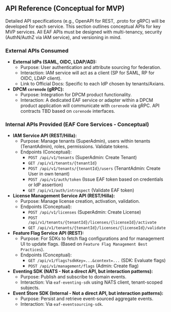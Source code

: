 ## API Reference (Conceptual for MVP)

Detailed API specifications (e.g., OpenAPI for REST, .proto for gRPC) will be developed for each
service. This section outlines conceptual APIs for key MVP services. All EAF APIs must be designed
with multi-tenancy, security (AuthN/AuthZ via IAM service), and versioning in mind.

### External APIs Consumed

- **External IdPs (SAML, OIDC, LDAP/AD):**
  - Purpose: User authentication and attribute sourcing for federation.
  - Interaction: IAM service will act as a client (SP for SAML, RP for OIDC, LDAP client).
  - Link to Official Docs: Specific to each IdP chosen by tenants/Axians.
- **DPCM `corenode` (gRPC):**
  - Purpose: Integration for DPCM product functionality.
  - Interaction: A dedicated EAF service or adapter within a DPCM product application will
    communicate with `corenode` via gRPC. API contracts TBD based on `corenode` interfaces.

### Internal APIs Provided (EAF Core Services - Conceptual)

- **IAM Service API (REST/Hilla):**
  - Purpose: Manage tenants (SuperAdmin), users within tenants (TenantAdmin), roles, permissions.
    Validate tokens.
  - Endpoints (Conceptual):
    - `POST /api/v1/tenants` (SuperAdmin: Create Tenant)
    - `GET /api/v1/tenants/{tenantId}`
    - `POST /api/v1/tenants/{tenantId}/users` (TenantAdmin: Create User in own tenant)
    - `POST /api/v1/auth/token` (Issue EAF token based on credentials or IdP assertion)
    - `GET /api/v1/auth/introspect` (Validate EAF token)
- **License Management Service API (REST/Hilla):**
  - Purpose: Manage license creation, activation, validation.
  - Endpoints (Conceptual):
    - `POST /api/v1/licenses` (SuperAdmin: Create License)
    - `POST /api/v1/tenants/{tenantId}/licenses/{licenseId}/activate`
    - `GET /api/v1/tenants/{tenantId}/licenses/{licenseId}/validate`
- **Feature Flag Service API (REST):**
  - Purpose: For SDKs to fetch flag configurations and for management UI to update flags. (Based on
    `Feature Flag Management Best Practices`).
  - Endpoints (Conceptual):
    - `GET /api/v1/flags?sdkKey=...&context=...` (SDK: Evaluate flags)
    - `POST /api/v1/management/flags` (Admin: Create flag)
- **Eventing SDK (NATS - Not a direct API, but interaction patterns):**
  - Purpose: Publish and subscribe to domain events.
  - Interaction: Via `eaf-eventing-sdk` using NATS client, tenant-scoped subjects.
- **Event Store SDK (Internal - Not a direct API, but interaction patterns):**
  - Purpose: Persist and retrieve event-sourced aggregate events.
  - Interaction: Via `eaf-eventsourcing-sdk`.
